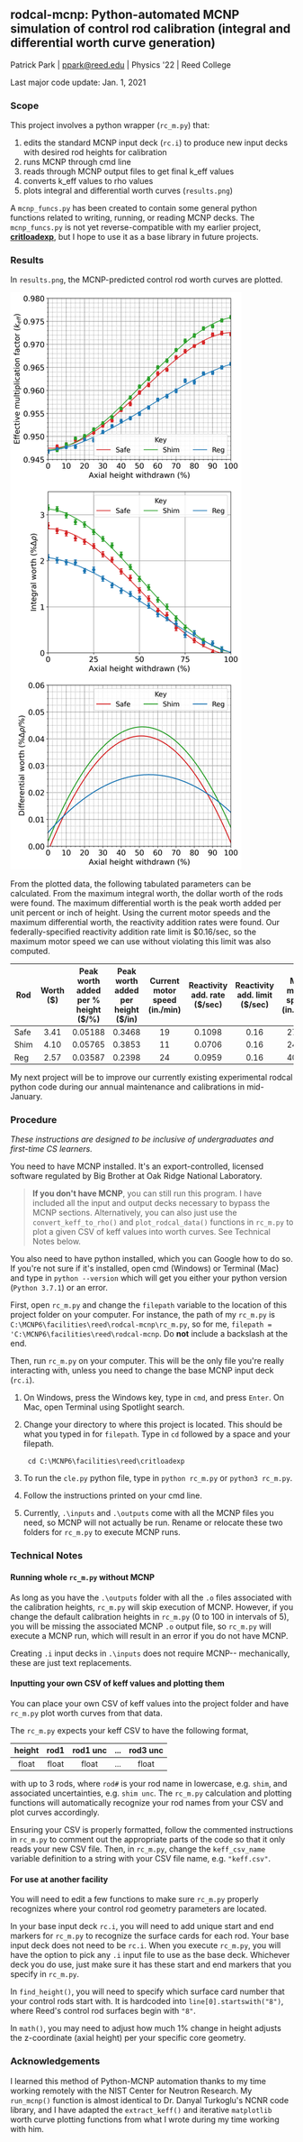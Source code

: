 ## rodcal-mcnp: Python-automated MCNP simulation of control rod calibration (integral and differential worth curve generation) 

Patrick Park | <ppark@reed.edu> | Physics '22 | Reed College

Last major code update: Jan. 1, 2021

### Scope

This project involves a python wrapper (`rc_m.py`) that:
1. edits the standard MCNP input deck (`rc.i`) to produce new input decks with desired rod heights for calibration
2. runs MCNP through cmd line
3. reads through MCNP output files to get final k_eff values
4. converts k_eff values to rho values 
5. plots integral and differential worth curves (`results.png`)

A `mcnp_funcs.py` has been created to contain some general python functions related to writing, running, or reading MCNP decks. 
The `mcnp_funcs.py` is not yet reverse-compatible with my earlier project, [**critloadexp**](https:/github.com/patrickpark910/critloadexp),
but I hope to use it as a base library in future projects.

### Results 

In `results.png`, the MCNP-predicted control rod worth curves are plotted. 

![Result figure produced](https://github.com/patrickpark910/rodcal-mcnp/blob/main/results_rho.png?raw=true)

From the plotted data, the following tabulated parameters can be calculated. From the maximum integral worth, the dollar worth of the rods were found. The maximum differential worth is the peak worth added per unit percent or inch of height. Using the current motor speeds and the maximum differential worth, the reactivity addition rates were found. Our federally-specified reactivity addition rate limit is $0.16/sec, so the maximum motor speed we can use without violating this limit was also computed.

| Rod  | Worth ($)         | Peak worth added per % height ($/%) | Peak worth added per height ($/in) | Current motor speed (in./min)  | Reactivity add. rate ($/sec) | Reactivity add. limit ($/sec) | Max motor speed (in./min) |
| ---- | :-----------------: | :----------------------------------: | :---------------------------------: | :--------------------------------: | :--------------------------------: | :------------------------:| :------------------------: |
| Safe | 3.41 | 0.05188                | 0.3468                | 19    | 0.1098  | 0.16        | 27.68        |
| Shim | 4.10 | 0.05765                | 0.3853                | 11    | 0.0706  | 0.16         | 24.91        |
| Reg  | 2.57 | 0.03587                | 0.2398                | 24    | 0.0959  | 0.16         | 40.04       |

My next project will be to improve our currently existing experimental rodcal python code during our annual maintenance and calibrations in mid-January.

### Procedure

*These instructions are designed to be inclusive of undergraduates and first-time CS learners.*

You need to have MCNP installed. It's an export-controlled, licensed software regulated by Big Brother at Oak Ridge National Laboratory.

> **If you don't have MCNP**, you can still run this program. I have included all the input and output decks necessary to bypass the MCNP sections.
> Alternatively, you can also just use the `convert_keff_to_rho()` and `plot_rodcal_data()` functions in `rc_m.py` to plot a given CSV of keff values into worth curves.
> See Technical Notes below.

You also need to have python installed, which you can Google how to do so. If you're not sure if it's installed, open cmd (Windows) or Terminal (Mac) and type in `python --version`
which will get you either your python version (`Python 3.7.1`) or an error.

First, open `rc_m.py` and change the `filepath` variable to the location of this project folder on your computer. 
For instance, the path of my `rc_m.py` is `C:\MCNP6\facilities\reed\rodcal-mcnp\rc_m.py`, so for me, `filepath = 'C:\MCNP6\facilities\reed\rodcal-mcnp`. Do **not** include a backslash at the end.

Then, run `rc_m.py` on your computer. This will be the only file you're really interacting with, unless you need to change the base MCNP input deck (`rc.i`).

1. On Windows, press the Windows key, type in `cmd`, and press `Enter`. On Mac, open Terminal using Spotlight search.
2. Change your directory to where this project is located. This should be what you typed in for `filepath`. Type in `cd` followed by a space and your filepath.
    
        cd C:\MCNP6\facilities\reed\critloadexp
    
3. To run the `cle.py` python file, type in `python rc_m.py` or `python3 rc_m.py`.
4. Follow the instructions printed on your cmd line. 
5. Currently, `.\inputs` and `.\outputs` come with all the MCNP files you need, so MCNP will not actually be run. 
Rename or relocate these two folders for `rc_m.py` to execute MCNP runs. 
### Technical Notes

#### Running whole `rc_m.py` without MCNP
As long as you have the `.\outputs` folder with all the `.o` files associated with the calibration heights, `rc_m.py` will skip execution of MCNP. 
However, if you change the default calibration heights in `rc_m.py` (0 to 100 in intervals of 5), you will be missing the associated MCNP `.o` output file,
so `rc_m.py` will execute a MCNP run, which will result in an error if you do not have MCNP.

Creating `.i` input decks in `.\inputs` does not require MCNP-- mechanically, these are just text replacements.

#### Inputting your own CSV of keff values and plotting them
You can place your own CSV of keff values into the project folder and have `rc_m.py` plot worth curves from that data. 

The `rc_m.py` expects your keff CSV to have the following format, 

| height | rod1 | rod1 unc | ... | rod3 unc|
|:---:|:---:|:---:|---|:---:|
| float | float | float | ... | float |

with up to 3 rods, where `rod#` is your rod name in lowercase, e.g. `shim`, and associated uncertainties, e.g. `shim unc`. 
The `rc_m.py` calculation and plotting functions will automatically recognize your rod names from your CSV and plot curves accordingly.

Ensuring your CSV is properly formatted, follow the commented instructions in `rc_m.py` to comment out the appropriate parts of the code so that it only reads your new CSV file. 
Then, in `rc_m.py`, change the `keff_csv_name` variable definition to a string with your CSV file name, e.g. `"keff.csv"`.

#### For use at another facility

You will need to edit a few functions to make sure `rc_m.py` properly recognizes where your control rod geometry parameters are located.

In your base input deck `rc.i`, you will need to add unique start and end markers for `rc_m.py` to recognize the surface cards for each rod. 
Your base input deck does not need to be `rc.i`. When you execute `rc_m.py`, you will have the option to pick any `.i` input file to use as the base deck.
Whichever deck you do use, just make sure it has these start and end markers that you specify in `rc_m.py`.

In `find_height()`, you will need to specify which surface card number that your control rods start with. 
It is hardcoded into `line[0].startswith("8")`, where Reed's control rod surfaces begin with `"8"`.

In `math()`, you may need to adjust how much 1% change in height adjusts the z-coordinate (axial height) per your specific core geometry.

### Acknowledgements

I learned this method of Python-MCNP automation thanks to my time working remotely with the NIST Center for Neutron Research. 
My `run_mcnp()` function is almost identical to Dr. Danyal Turkoglu's NCNR code library, and 
I have adapted the `extract_keff()` and iterative `matplotlib` worth curve plotting functions from what I wrote during my time working with him.
